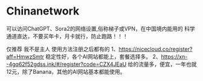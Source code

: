 # Chinanetwork
可以访问ChatGPT、Sora2的网络设置,俗称梯子或VPN，在中国境内能用的
科学通道直达，不要买年卡，月卡就行，防止跑路！！！

仅推荐 我不是主人 使用方法注册之后都有的
1、https://nicecloud.co/register?aff=HmwzSmtr 稳定性好，各个AI网站都能上，套餐选择多。
2、https://xn--4gq62f52gdss.ink/#/register?code=CZX4JEaU 给的流量多，便宜，一年也就12元，除了Banana，其他的AI网站基本都能使用。
